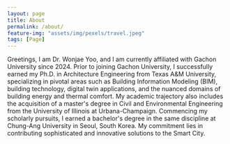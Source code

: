 ```yaml
---
layout: page
title: About
permalink: /about/
feature-img: "assets/img/pexels/travel.jpeg"
tags: [Page]
---
```


Greetings, I am Dr. Wonjae Yoo, and I am currently affiliated with Gachon University since 2024. Prior to joining Gachon University, I successfully earned my Ph.D. in Architecture Engineering from Texas A&M University, specializing in pivotal areas such as Building Information Modeling (BIM), building technology, digital twin applications, and the nuanced domains of building energy and thermal comfort. My academic trajectory also includes the acquisition of a master's degree in Civil and Environmental Engineering from the University of Illinois at Urbana-Champaign. Commencing my scholarly pursuits, I earned a bachelor's degree in the same discipline at Chung-Ang University in Seoul, South Korea. My commitment lies in contributing sophisticated and innovative solutions to the Smart City.
